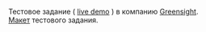 Тестовое задание ( [live demo](https://pavel-liteiniy.github.io/Test-task-for-Greensight/) ) в компанию [Greensight](https://greensight.ru/ "официальный сайт компании Greensight").  
[Макет](https://www.figma.com/file/2n2tQWKtq3yY4LyYEZsFZC/Frontend-test-Greensight-(Copy)?node-id=0%3A1) тестового задания.

